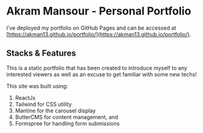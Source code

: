 # Akram Mansour - Personal Portfolio

I've deployed my portfolio on GitHub Pages and can be accessed at [https://akman13.github.io/portfolio/](https://akman13.github.io/portfolio/).

## Stacks & Features
This is a static portfolio that has been created to introduce myself to any interested viewers as well as an excuse to get familiar with some new techs!

This site was built using:
1. ReactJs 
2. Tailwind for CSS utility
3. Mantine for the carousel display
4. ButterCMS for content management, and
5. Formspree for handling form submissions